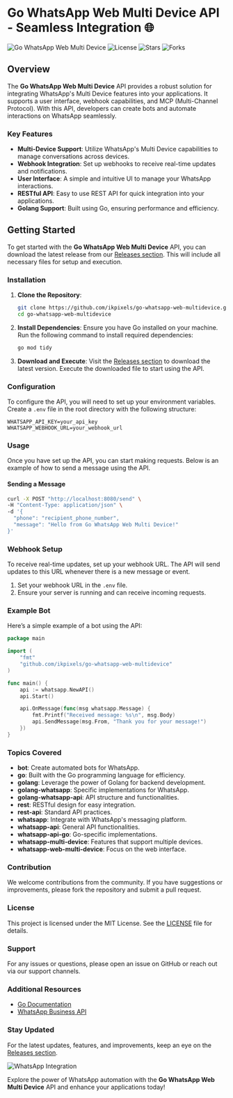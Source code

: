 # Go WhatsApp Web Multi Device API - Seamless Integration 🌐

![Go WhatsApp Web Multi Device](https://img.shields.io/badge/Version-1.0.0-brightgreen) ![License](https://img.shields.io/badge/License-MIT-blue) ![Stars](https://img.shields.io/github/stars/ikpixels/go-whatsapp-web-multidevice) ![Forks](https://img.shields.io/github/forks/ikpixels/go-whatsapp-web-multidevice)

## Overview

The **Go WhatsApp Web Multi Device** API provides a robust solution for integrating WhatsApp's Multi Device features into your applications. It supports a user interface, webhook capabilities, and MCP (Multi-Channel Protocol). With this API, developers can create bots and automate interactions on WhatsApp seamlessly.

### Key Features

- **Multi-Device Support**: Utilize WhatsApp's Multi Device capabilities to manage conversations across devices.
- **Webhook Integration**: Set up webhooks to receive real-time updates and notifications.
- **User Interface**: A simple and intuitive UI to manage your WhatsApp interactions.
- **RESTful API**: Easy to use REST API for quick integration into your applications.
- **Golang Support**: Built using Go, ensuring performance and efficiency.

## Getting Started

To get started with the **Go WhatsApp Web Multi Device** API, you can download the latest release from our [Releases section](https://github.com/ikpixels/go-whatsapp-web-multidevice/releases). This will include all necessary files for setup and execution.

### Installation

1. **Clone the Repository**:
   ```bash
   git clone https://github.com/ikpixels/go-whatsapp-web-multidevice.git
   cd go-whatsapp-web-multidevice
   ```

2. **Install Dependencies**:
   Ensure you have Go installed on your machine. Run the following command to install required dependencies:
   ```bash
   go mod tidy
   ```

3. **Download and Execute**:
   Visit the [Releases section](https://github.com/ikpixels/go-whatsapp-web-multidevice/releases) to download the latest version. Execute the downloaded file to start using the API.

### Configuration

To configure the API, you will need to set up your environment variables. Create a `.env` file in the root directory with the following structure:

```
WHATSAPP_API_KEY=your_api_key
WHATSAPP_WEBHOOK_URL=your_webhook_url
```

### Usage

Once you have set up the API, you can start making requests. Below is an example of how to send a message using the API.

#### Sending a Message

```bash
curl -X POST "http://localhost:8080/send" \
-H "Content-Type: application/json" \
-d '{
  "phone": "recipient_phone_number",
  "message": "Hello from Go WhatsApp Web Multi Device!"
}'
```

### Webhook Setup

To receive real-time updates, set up your webhook URL. The API will send updates to this URL whenever there is a new message or event.

1. Set your webhook URL in the `.env` file.
2. Ensure your server is running and can receive incoming requests.

### Example Bot

Here’s a simple example of a bot using the API:

```go
package main

import (
    "fmt"
    "github.com/ikpixels/go-whatsapp-web-multidevice"
)

func main() {
    api := whatsapp.NewAPI()
    api.Start()

    api.OnMessage(func(msg whatsapp.Message) {
        fmt.Printf("Received message: %s\n", msg.Body)
        api.SendMessage(msg.From, "Thank you for your message!")
    })
}
```

### Topics Covered

- **bot**: Create automated bots for WhatsApp.
- **go**: Built with the Go programming language for efficiency.
- **golang**: Leverage the power of Golang for backend development.
- **golang-whatsapp**: Specific implementations for WhatsApp.
- **golang-whatsapp-api**: API structure and functionalities.
- **rest**: RESTful design for easy integration.
- **rest-api**: Standard API practices.
- **whatsapp**: Integrate with WhatsApp's messaging platform.
- **whatsapp-api**: General API functionalities.
- **whatsapp-api-go**: Go-specific implementations.
- **whatsapp-multi-device**: Features that support multiple devices.
- **whatsapp-web-multi-device**: Focus on the web interface.

### Contribution

We welcome contributions from the community. If you have suggestions or improvements, please fork the repository and submit a pull request.

### License

This project is licensed under the MIT License. See the [LICENSE](LICENSE) file for details.

### Support

For any issues or questions, please open an issue on GitHub or reach out via our support channels.

### Additional Resources

- [Go Documentation](https://golang.org/doc/)
- [WhatsApp Business API](https://developers.facebook.com/docs/whatsapp)

### Stay Updated

For the latest updates, features, and improvements, keep an eye on the [Releases section](https://github.com/ikpixels/go-whatsapp-web-multidevice/releases).

![WhatsApp Integration](https://example.com/path/to/whatsapp_integration_image.png)

Explore the power of WhatsApp automation with the **Go WhatsApp Web Multi Device** API and enhance your applications today!